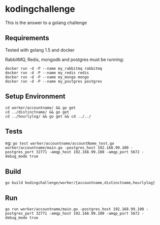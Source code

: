 # kodingchallenge
This is the answer to a golang challenge

## Requirements
Tested with golang 1.5 and docker

RabbitMQ, Redis, mongodb and postgres must be running:

    docker run -d -P --name my_rabbitmq rabbitmq
    docker run -d -P --name my_redis redis
    docker run -d -P --name my_mongo mongo
    docker run -d -P --name my_postgres postgres

## Setup Environment
    cd worker/accountname/ && go get
    cd ../distinctname/ && go get
    cd ../hourlylog/ && go get && cd ../../

## Tests

eg: `go test worker/accountname/accountName_test.go worker/accountname/main.go -postgres_host 192.168.99.100 -postgres_port 32771 -amqp_host 192.168.99.100 -amqp_port 5672 -debug_mode true`

## Build
`go build kodingchallenge/worker/{accountname,distinctname,hourlylog}`

## Run
`go run worker/accountname/main.go -postgres_host 192.168.99.100 -postgres_port 32771 -amqp_host 192.168.99.100 -amqp_port 5672 -debug_mode true`

